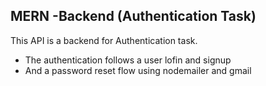 ## MERN -Backend (Authentication Task)

This API is a backend for Authentication task.

- The authentication follows a user lofin and signup
- And a password reset flow using nodemailer and gmail



